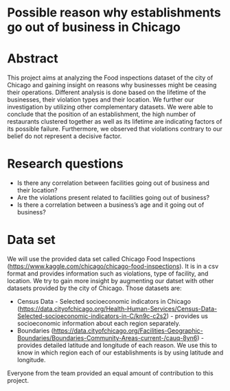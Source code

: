 # Possible reason why establishments go out of business in Chicago

# Abstract
This project aims at analyzing the Food inspections dataset of the city of Chicago and gaining insight on reasons why businesses might be ceasing their operations. Different analysis is done based on the lifetime of the businesses, their violation types and their location. We further our investigation by utilizing other complementary datasets. We were able to conclude that the position of an establishment, the high number of restaurants clustered together as well as its lifetime are indicating factors of its possible failure. Furthermore, we observed that violations contrary to our belief do not represent a decisive factor.

# Research questions
* Is there any correlation between facilities going out of business and their location?
* Are the violations present related to facilities going out of business?
* Is there a correlation between a business’s age and it going out of business?

# Data set
We will use the provided data set called Chicago Food Inspections (https://www.kaggle.com/chicago/chicago-food-inspections). It is in a csv format and provides information such as violations, type of facility, and location. We try to gain more insight by augmenting our datset with other datasets provided by the city of Chicago. Those datasets are:
* Census Data - Selected socioeconomic indicators in Chicago (https://data.cityofchicago.org/Health-Human-Services/Census-Data-Selected-socioeconomic-indicators-in-C/kn9c-c2s2) - provides us socioeconomic information about each region separately.
* Boundaries (https://data.cityofchicago.org/Facilities-Geographic-Boundaries/Boundaries-Community-Areas-current-/cauq-8yn6) - provides detailed latitude and longitude of each reason. We use this to know in which region each of our establishments is by using latitude and longitude.

Everyone from the team provided an equal amount of contribution to this project.
